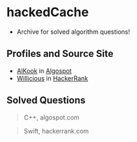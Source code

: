 # hackedCache
- Archive for solved algorithm questions!

## Profiles and Source Site
- [AlKook](https://algospot.com/user/profile/8499) in [Algospot](https://algospot.com)
- [Willicious](https://www.hackerrank.com/Willicious) in [HackerRank](https://hackerrank.com)

## Solved Questions
> C++, algospot.com


> Swift, hackerrank.com
